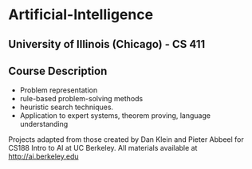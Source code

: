 # Artificial-Intelligence
## University of Illinois (Chicago) - CS 411

## Course Description
* Problem representation
* rule-based problem-solving methods
* heuristic search techniques.
* Application to expert systems, theorem proving, language understanding

Projects adapted from those created by Dan Klein and Pieter Abbeel for CS188 Intro to AI at UC Berkeley. All materials available at http://ai.berkeley.edu
